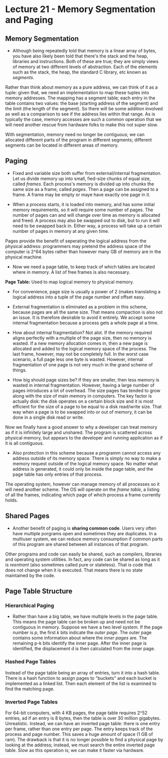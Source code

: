 # Lecture 21 - Memory Segmentation and Paging

## Memory Segmentation

- Although being repeatedly told that memory is a linear array of bytes, you have also
likely been told that there's the stack and the heap, libraries and instructions. Both
of these are true; they are simply views of memory at two different levels of abstraction.
Each of the elements such as the stack, the heap, the standard C library, etc known as
*segments*.

Rather than think about memory as a pure address, we can think of it as a tuple: given
that, we need an implementation to map these tuples into memory addresses. The mapping
has a segment table; each entry in the table contains two values: the base (starting
address of the segment) and the limit (the length of the segment). So there will be
some addition involved as well as a comparison to see if the address lies within that range.
As is typically the case, memory accesses are such a common operation that we will need another rescue
from hardware folks to make this not super slow.

With segmentation, memory need no longer be contiguous; we can allocated different parts of the
program in different segments; different segments can be located in different areas of memory.

## Paging

- Fixed and variable size both suffer from external/internal fragmentation. Let us divide
memory up into small, fied-size chunks of equal size, called *frames*. Each process's memory
is divided up into chunks the same size as a frame, called *pages*. Then a page can be assigned to
a frame. A frame may be empty or maye have exactly one page in it.

- When a process starts, it is loaded into memory, and has some initial memory requirements, so
it will require some number of pages. The number of pages can and will change over time as memory
is allocated and freed. A process may also be swapped out to disk, but to run it will need to be swapped
back in. Either way, a process will take up a certain number of pages in memory at any given time.

Pages provide the benefit of seperating the logical address from the physical address: programmers may pretend
the address space of the computer is 2^64 bytes rather than however many GB of memory are in the physical machine.

- Now we need a page table, to keep track of which tables are located where in memory. A list of
free frames is also necessary.

**Page Table:** Used to map logical memory to physical memory.

- For convenience, page size is usually a power of 2 (makes translating a logical address
into a tuple of the page number and offset easy.

- External fragmentation is eliminated as a problem in this scheme, because pages are all
the same size. That means compaction is also not an issue. It is therefore desirable to
avoid it entirely. We accept some internal fragmentation because a process gets a whole
page at a time.

- How about internal fragmentation? Not alot. If the memory required aligns perfectly with
a multiple of the page size, then no memory is wasted. If a new memory allocation comes in,
then a new page is allocated and added to the logical memory space of the process. The last
frame, however, may not be completely full. In the worst case scenario, a full page less one
byte is wasted. However, internal fragmentation of one page is not very much in the grand
scheme of things.

- How big should page sizes be? If they are smaller, then less memory is wasted in internal
fragmentation. However, having a large number of pages introduces a lot of overhead. The size
pages has tended to grow along with the size of main memory in computers. The key factor is actually
disk: the disk operates on a certain block size and it is most efficient for the size of a page
to be equal to a disk read/write size. That way when a page is to be swapped into or out of memory,
it can be done in a single disk read or write.

Now we finally have a good answer to why a developer can treat memory as if it is infinitely
large and unshared. The program is scattered across physical memory, but appears to the
developer and running application as if it is all contiguous.

- Also protection in this scheme because a programm cannot access any address outside of its
memory space. There is simply no way to make a memory request outside of the logical memory
space. No matter what address is generated, it could only be inside the page table, and the
page table has only entries of that process.

The operating system, however can manage memory of all processes so it will need another scheme.
The OS will operate on the *frame table*, a listing of all the frames, indicating which page
of which process a frame currently holds.

## Shared Pages

- Another benefit of paging is **sharing common code**. Users very often have multiple porgrams open
and sometimes they are duplicates. In a multiuser system, we can reduce memory consumption
if common parts of this program are shared between all instances of that program.

Other programs and code can easily be shared, such as compilers, libraries and operating system
utilities. In fact, any code can be shared as long as it is *reentrant* (also sometimes called
pure or stateless). That is code that does not change when it is executed. That means there is
no state maintained by the code.

## Page Table Structure

### Hierarchical Paging

- Rather than have a big table, we have multiple levels in the page table. This means the page
table can be broken up and need not be contiguous in memory. Suppose we have a two level system.
If the page number is *p*, the first *k* bits indicate the *outer page*. The outer page contains
some information about where the *inner pages* are. The remaining p-k bits identify the inner
page. After the inner page is identified, the displacement d is then calculated from the inner
page.

### Hashed Page Tables

Instead of the page table being an array of entries, turn it into a hash table. There is a hash
function to assign pages to "buckets" and each bucket is implemented as a linked list. Then
each element of the list is examined to find the matching page.

### Inverted Page Tables

For 64-bit computers, with 4 KB pages, the page table requires 2^52 entries, ad if an entry
is 8 bytes, then the table is over 30 million gigabytes. Unrealistic. Instead, we can have an
inverted page table: there is one entry per frame, rather than one entry per page. The entry
keeps track of the process and page number. This saves a huge amount of space (1 GB of ram).
The drawback is that it is no longer possible to find a physical page by looking at the
address; instead, we must search the entire inverted page table. Slow as this operation is; we can make it
faster via hardware.
